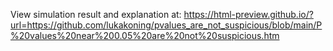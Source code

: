 View simulation result and explanation at: https://html-preview.github.io/?url=https://github.com/lukakoning/pvalues_are_not_suspicious/blob/main/P%20values%20near%200.05%20are%20not%20suspicious.htm

